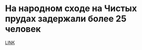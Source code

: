 # На народном сходе на Чистых прудах задержали более 25 человек



[LINK](https://varlamov.ru/2185399.html)